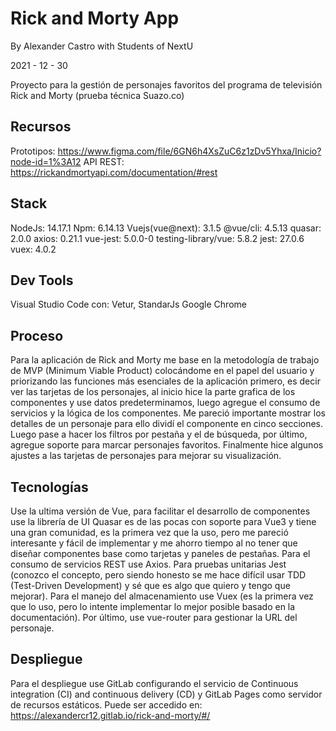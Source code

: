 # Rick and Morty App

By Alexander Castro with Students of NextU

2021 - 12 - 30

Proyecto para la gestión de personajes favoritos del programa de televisión Rick and Morty (prueba técnica Suazo.co)

## Recursos

Prototipos: https://www.figma.com/file/6GN6h4XsZuC6z1zDv5Yhxa/Inicio?node-id=1%3A12
API REST: https://rickandmortyapi.com/documentation/#rest

## Stack

NodeJs: 14.17.1
Npm: 6.14.13
Vuejs(vue@next): 3.1.5
@vue/cli: 4.5.13
quasar: 2.0.0
axios: 0.21.1
vue-jest: 5.0.0-0
testing-library/vue: 5.8.2
jest: 27.0.6
vuex: 4.0.2

## Dev Tools

Visual Studio Code con: Vetur, StandarJs
Google Chrome

## Proceso

Para la aplicación de Rick and Morty me base en la metodología de trabajo de MVP (Minimum Viable Product) colocándome en el papel del usuario y priorizando las funciones más esenciales de la aplicación primero, es decir ver las tarjetas de los personajes, al inicio hice la parte grafica de los componentes y use datos predeterminamos, luego agregue el consumo de servicios y la lógica de los componentes. Me pareció importante mostrar los detalles de un personaje para ello dividí el componente en cinco secciones. Luego pase a hacer los filtros por pestaña y el de búsqueda, por último, agregue soporte para marcar personajes favoritos. Finalmente hice algunos ajustes a las tarjetas de personajes para mejorar su visualización.

## Tecnologías

Use la ultima versión de Vue, para facilitar el desarrollo de componentes use la librería de UI Quasar es de las pocas con soporte para Vue3 y tiene una gran comunidad, es la primera vez que la uso, pero me pareció interesante y fácil de implementar y me ahorro tiempo al no tener que diseñar componentes base como tarjetas y paneles de pestañas. Para el consumo de servicios REST use Axios. Para pruebas unitarias Jest (conozco el concepto, pero siendo honesto se me hace difícil usar TDD (Test-Driven Development) y sé que es algo que quiero y tengo que mejorar). Para el manejo del almacenamiento use Vuex (es la primera vez que lo uso, pero lo intente implementar lo mejor posible basado en la documentación). Por último, use vue-router para gestionar la URL del personaje.

## Despliegue

Para el despliegue use GitLab configurando el servicio de Continuous integration (CI) and continuous delivery (CD) y GitLab Pages como servidor de recursos estáticos.
Puede ser accedido en: https://alexandercr12.gitlab.io/rick-and-morty/#/
